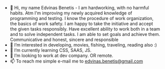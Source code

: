  - 👋 Hi, my name Edvinas Benetis - I am hardworking, with no harmful habits. Atm I'm improving my newly acquired knowledge of programming and testing. I know the procedure of work organization, the basics of work safety. I am happy to take the initiative and accept the given tasks responsibly. Have excellent ability to work both in a team and to solve independent tasks. I am able to set goals and achieve them. Communicative and honest, sincere and responsible
 - 👀 I’m interested in developing, movies, fishing, traveling, reading also :)
 - 🌱 I’m currently learning CSS, SAAS, JS.
 - 💞️ I’m looking to work at dev company. OR remote.
 - 📫 To reach me simple e-mail me to edvinas.benetis@gmail.com
